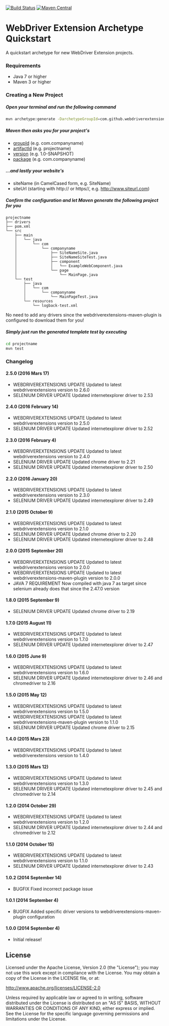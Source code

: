 [![Build Status](https://travis-ci.org/webdriverextensions/webdriverextensions-archetype-quickstart.svg?branch=master)](https://travis-ci.org/webdriverextensions/webdriverextensions-archetype-quickstart)
[![Maven Central](https://img.shields.io/maven-central/v/com.github.webdriverextensions/webdriverextensions-archetype-quickstart.svg)](http://search.maven.org/#search%7Cga%7C1%7Cg%3Acom.github.webdriverextensions)

WebDriver Extension Archetype Quickstart
===================

A quickstart archetype for new WebDriver Extension projects.

### Requirements
- Java 7 or higher
- Maven 3 or higher

### Creating a New Project
##### Open your terminal and run the following command
```sh
mvn archetype:generate -DarchetypeGroupId=com.github.webdriverextensions -DarchetypeArtifactId=webdriverextensions-archetype-quickstart
```

##### Maven then asks you for your project's
- [groupId](http://maven.apache.org/guides/mini/guide-naming-conventions.html)     (e.g. com.companyname)
- [artifactId](http://maven.apache.org/guides/mini/guide-naming-conventions.html)  (e.g. projectname)
- [version](http://maven.apache.org/guides/mini/guide-naming-conventions.html)     (e.g. 1.0-SNAPSHOT)
- [package](http://maven.apache.org/guides/mini/guide-naming-conventions.html)     (e.g. com.companyname)

##### ...and lastly your website's
- siteName   (in CamelCased form, e.g. SiteName)
- siteUrl    (starting with http:// or https//, e.g. http://www.siteurl.com)

##### Confirm the configuration and let Maven generate the following project for you
```
projectname
├── drivers
├── pom.xml
└── src
    ├── main
    │   └── java
    │       └── com
    │           └── companyname
    │               ├── SiteNameSite.java
    │               ├── SiteNameSiteTest.java
    │               ├── component
    │               │   └── ExampleWebComponent.java
    │               └── page
    │                   └── MainPage.java
    └── test
        ├── java
        │   └── com
        │       └── companyname
        │           └── MainPageTest.java
        └── resources
            └── logback-test.xml
```

No need to add any drivers since the webdriverextensions-maven-plugin is configured to download
them for you!

##### Simply just run the generated template test by executing

```sh
cd projectname
mvn test
```

### Changelog

#### 2.5.0 (2016 Mars 17)
- WEBDRIVEREXTENSIONS UPDATE Updated to latest webdriverextensions version to 2.6.0
- SELENIUM DRIVER UPDATE Updated internetexplorer driver to 2.53

#### 2.4.0 (2016 February 14)
- WEBDRIVEREXTENSIONS UPDATE Updated to latest webdriverextensions version to 2.5.0
- SELENIUM DRIVER UPDATE Updated internetexplorer driver to 2.52

#### 2.3.0 (2016 February 4)
- WEBDRIVEREXTENSIONS UPDATE Updated to latest webdriverextensions version to 2.4.0
- SELENIUM DRIVER UPDATE Updated chrome driver to 2.21
- SELENIUM DRIVER UPDATE Updated internetexplorer driver to 2.50

#### 2.2.0 (2016 January 20)
- WEBDRIVEREXTENSIONS UPDATE Updated to latest webdriverextensions version to 2.3.0
- SELENIUM DRIVER UPDATE Updated internetexplorer driver to 2.49

#### 2.1.0 (2015 October 9)
- WEBDRIVEREXTENSIONS UPDATE Updated to latest webdriverextensions version to 2.1.0
- SELENIUM DRIVER UPDATE Updated chrome driver to 2.20
- SELENIUM DRIVER UPDATE Updated internetexplorer driver to 2.48

#### 2.0.0 (2015 September 20)
- WEBDRIVEREXTENSIONS UPDATE Updated to latest webdriverextensions version to 2.0.0
- WEBDRIVEREXTENSIONS UPDATE Updated to latest webdriverextensions-maven-plugin version to 2.0.0
- JAVA 7 REQUIREMENT Now compiled with java 7 as target since selenium already does that since the 2.47.0 version

#### 1.8.0 (2015 September 9)
- SELENIUM DRIVER UPDATE Updated chrome driver to 2.19

#### 1.7.0 (2015 August 11)
- WEBDRIVEREXTENSIONS UPDATE Updated to latest webdriverextensions version to 1.7.0
- SELENIUM DRIVER UPDATE Updated internetexplorer driver to 2.47

#### 1.6.0 (2015 June 9)
- WEBDRIVEREXTENSIONS UPDATE Updated to latest webdriverextensions version to 1.6.0
- SELENIUM DRIVER UPDATE Updated internetexplorer driver to 2.46 and chromedriver to 2.16

#### 1.5.0 (2015 May 12)
- WEBDRIVEREXTENSIONS UPDATE Updated to latest webdriverextensions version to 1.5.0
- WEBDRIVEREXTENSIONS UPDATE Updated to latest webdriverextensions-maven-plugin version to 1.1.0
- SELENIUM DRIVER UPDATE Updated chrome driver to 2.15

#### 1.4.0 (2015 Mars 23)
- WEBDRIVEREXTENSIONS UPDATE Updated to latest webdriverextensions version to 1.4.0

#### 1.3.0 (2015 Mars 12)
- WEBDRIVEREXTENSIONS UPDATE Updated to latest webdriverextensions version to 1.3.0
- SELENIUM DRIVER UPDATE Updated internetexplorer driver to 2.45 and chromedriver to 2.14

#### 1.2.0 (2014 October 29)
- WEBDRIVEREXTENSIONS UPDATE Updated to latest webdriverextensions version to 1.2.0
- SELENIUM DRIVER UPDATE Updated internetexplorer driver to 2.44 and chromedriver to 2.12

#### 1.1.0 (2014 October 15)
- WEBDRIVEREXTENSIONS UPDATE Updated to latest webdriverextensions version to 1.1.0
- SELENIUM DRIVER UPDATE Updated internetexplorer driver to 2.43

#### 1.0.2 (2014 September 14)
- BUGFIX Fixed incorrect package issue

#### 1.0.1 (2014 September 4)
- BUGFIX Added specific driver versions to webdriverextensions-maven-plugin configuration


#### 1.0.0 (2014 September 4)
- Initial release!

## License

Licensed under the Apache License, Version 2.0 (the "License");
you may not use this work except in compliance with the License.
You may obtain a copy of the License in the LICENSE file, or at:

   http://www.apache.org/licenses/LICENSE-2.0

Unless required by applicable law or agreed to in writing, software
distributed under the License is distributed on an "AS IS" BASIS,
WITHOUT WARRANTIES OR CONDITIONS OF ANY KIND, either express or implied.
See the License for the specific language governing permissions and
limitations under the License.
